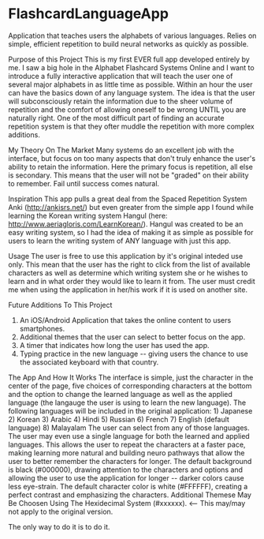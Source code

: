 # FlashcardLanguageApp
Application that teaches users the alphabets of various languages. Relies on simple, efficient repetition to build neural 
networks as quickly as possible.

Purpose of this Project
This is my first EVER full app developed entirely by me. I saw a big hole in the Alphabet Flashcard Systems Online and I want 
to introduce a fully interactive application that will teach the user one of several major alphabets in as little time as 
possible. Within an hour the user can have the basics down of any language system. The idea is that the user will 
subconsciously retain the information due to the sheer volume of repetition and the comfort of allowing oneself to be wrong 
UNTIL you are naturally right. One of the most difficult part of finding an accurate repetition system is that they ofter 
muddle the repetition with more complex additions.

My Theory On The Market
Many systems do an excellent job with the interface, but focus on too many aspects that don't truly enhance the user's ability 
to retain the information. Here the primary focus is repetition, all else is secondary. This means that the user will not be 
"graded" on their ability to remember. Fail until success comes natural.

Inspiration
This app pulls a great deal from the Spaced Repetition System Anki (http://ankisrs.net/) but even greater from the simple app I
found while learning the Korean writing system Hangul (here: http://www.aeriagloris.com/LearnKorean/). Hangul was created to be
an easy writing system, so I had the idea of making it as simple as possible for users to learn the writing system of ANY 
language with just this app.

Usage
The user is free to use this application by it's original inteded use only. This mean that the user has the right to click from
the list of available characters as well as determine which writing system she or he wishes to learn and in what order they 
would like to learn it from. The user must credit me when using the application in her/his work if it is used on another site.

Future Additions To This Project
1) An iOS/Android Application that takes the online content to users smartphones.
2) Additional themes that the user can select to better focus on the app.
3) A timer that indicates how long the user has used the app.
4) Typing practice in the new language -- giving users the chance to use the associated keyboard with that country.

The App And How It Works
The interface is simple, just the character in the center of the page, five choices of corresponding characters at the bottom 
and the option to change the learned language as well as the applied language (the langauge the user is using to learn the new 
language). The following languages will be included in the original application:
          1) Japanese
          2) Korean
          3) Arabic
          4) Hindi
          5) Russian
          6) French
          7) English (default language)
          8) Malayalam
The user can select from any of those languages. The user may even use a single language for both the learned and applied 
languages. This allows the user to repeat the characters at a faster pace, making learning more natural and building neuro 
pathways that allow the user to better remember the characters for longer.
The default background is black (#000000), drawing attention to the characters and options and allowing the user to use the 
application for longer -- darker colors cause less eye-strain.
The default character color is white (#FFFFFF), creating a perfect contrast and emphasizing the characters.
Additional Themese May Be Choosen Using The Hexidecimal System (#xxxxxx). <-- This may/may not apply to the original version.

The only way to do it is to do it.
